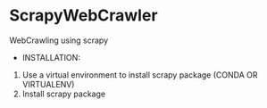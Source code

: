 # ScrapyWebCrawler

WebCrawling using scrapy


- INSTALLATION:

1) Use a virtual environment to install scrapy package (CONDA OR VIRTUALENV)
2) Install scrapy package 



